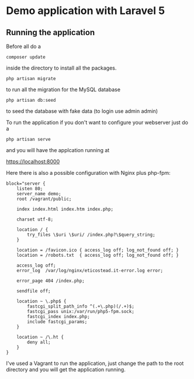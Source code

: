 # Demo application with Laravel 5


## Running the application

Before all do a

```
composer update
```

inside the directory to install all the packages.

```
php artisan migrate
```

to run all the migration for the MySQL database

```
php artisan db:seed
```

to seed the database with fake data (to login use admin admin)


To run the application if you don't want to configure your webserver
just do a

```
php artisan serve
```

and you will have the applcation running at

[https://localhost:8000](https://localhost:8000)


Here there is also a possible configuration with Nginx plus php-fpm:

```
block="server {
    listen 80;
    server_name demo;
    root /vagrant/public;

    index index.html index.htm index.php;

    charset utf-8;

    location / {
        try_files \$uri \$uri/ /index.php?\$query_string;
    }

    location = /favicon.ico { access_log off; log_not_found off; }
    location = /robots.txt  { access_log off; log_not_found off; }

    access_log off;
    error_log  /var/log/nginx/eticostead.it-error.log error;

    error_page 404 /index.php;

    sendfile off;

    location ~ \.php$ {
        fastcgi_split_path_info ^(.+\.php)(/.+)$;
        fastcgi_pass unix:/var/run/php5-fpm.sock;
        fastcgi_index index.php;
        include fastcgi_params;
    }

    location ~ /\.ht {
        deny all;
    }
}
```
I've used a Vagrant to run the application, just change the path to the root directory
and you will get the application running.

